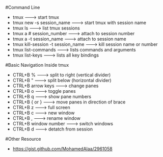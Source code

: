 #Command Line

* tmux ---> start tmux
* tmux new -s session_name ---> start tmux with session name
* tmux ls ---> list tmux sessions
* tmux a # session_number ---> attach to session number
* tmux a -t session_name ---> attach to session name
* tmux kill-session -t session_name ---> kill session name or number
* tmux list-commands ---> lists commands and arguments
* tmux list-keys ---> lists all key bindings

#Basic Navigation Inside tmux

* CTRL+B % ---> split to right (vertical divider)
* CTRL+B " ---> split below (horizontal divider)
* CTRL+B arrow keys ---> change panes
* CTRL+B o ---> toggle panes
* CTRL+B q ---> show pane numbers
* CTRL+B { or } ---> move panes in direction of brace
* CTRL+B z ---> full screen
* CTRL+B c ---> new window
* CTRL+B , ---> rename window
* CTRL+B window number ---> switch windows
* CTRL+B d ---> detatch from session

#Other Resource

* https://gist.github.com/MohamedAlaa/2961058
